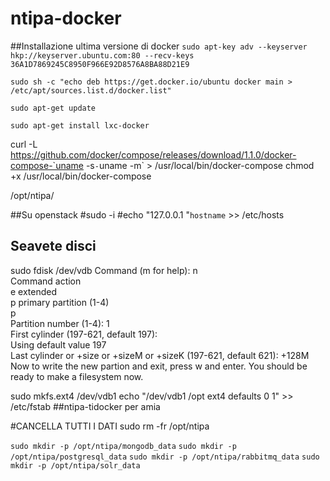 ntipa-docker
============
##Installazione ultima versione di docker
`sudo apt-key adv --keyserver hkp://keyserver.ubuntu.com:80 --recv-keys 36A1D7869245C8950F966E92D8576A8BA88D21E9`

`sudo sh -c "echo deb https://get.docker.io/ubuntu docker main > /etc/apt/sources.list.d/docker.list"`

`sudo apt-get update`

`sudo apt-get install lxc-docker`


curl -L https://github.com/docker/compose/releases/download/1.1.0/docker-compose-`uname -s`-`uname -m` > /usr/local/bin/docker-compose
chmod +x /usr/local/bin/docker-compose

 /opt/ntipa/
 
##Su openstack
#sudo -i
#echo "127.0.0.1  "`hostname` >> /etc/hosts



## Seavete disci 
sudo fdisk /dev/vdb
Command (m for help): n                                                      
Command action                                                               
   e   extended                                                              
   p   primary partition (1-4)                                               
p                                                                            
Partition number (1-4): 1                                                    
First cylinder (197-621, default 197):                               
Using default value 197                                                      
Last cylinder or +size or +sizeM or +sizeK (197-621, default 621): +128M
Now to write the new partion and exit, press w and enter.
You should be ready to make a filesystem now.


sudo mkfs.ext4 /dev/vdb1
echo "/dev/vdb1    /opt    ext4    defaults    0    1" >> /etc/fstab
##ntipa-tidocker per amia

#CANCELLA TUTTI I DATI
sudo rm -fr /opt/ntipa

`sudo mkdir -p /opt/ntipa/mongodb_data`
`sudo mkdir -p /opt/ntipa/postgresql_data`
`sudo mkdir -p /opt/ntipa/rabbitmq_data`
`sudo mkdir -p /opt/ntipa/solr_data`


